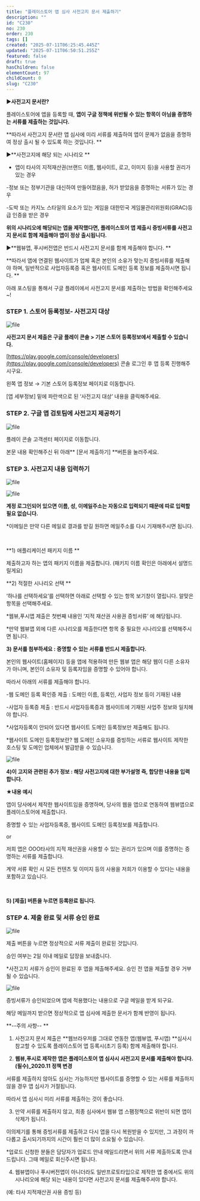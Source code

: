```yaml
---
title: "플레이스토어 앱 심사 사전고지 문서 제출하기"
description: ""
id: "C230"
no: 230
order: 230
tags: []
created: "2025-07-11T06:25:45.445Z"
updated: "2025-07-11T06:50:51.255Z"
featured: false
draft: true
hasChildren: false
elementCount: 97
childCount: 0
slug: "C230"
---
```


**▶사전고지 문서란?**

플레이스토어에 앱을 등록할 때, **앱이 구글 정책에 위반될 수 있는 항목이 아님을 증명하는 서류를 제출하는 것입니다.**

**따라서 사전고지 문서란 앱 심사에 미리 서류를 제출하여 앱이 문제가 없음을 증명하여 정상 출시 될 수 있도록 하는 것입니다. **



▶**사전고지에 해당 되는 시나리오 **

- 앱이 타사의 지적재산권(브랜드 이름, 웹사이트, 로고, 이미지 등)을 사용할 권리가 있는 경우

-정보 또는 정부기관을 대신하여 만들어졌음을, 허가 받았음을 증명하는 서류가 있는 경우 

-도박 또는 카지노 스타일의 요소가 있는 게임을 대한민국 게임물관리위원회(GRAC)등급 인증을 받은 경우 

**위의 시나리오에 해당되는 앱을 제작했다면, 플레이스토어 앱 제출시 증빙서류를 사전고지 문서로 함께 제출해야 앱이 정상 출시됩니다.**



▶**웹뷰앱, 푸시버전앱은 반드시 사전고지 문서를 함께 제출해야 합니다. **

**따라서 앱에 연결된 웹사이트가 업체 혹은 본인의 소유가 맞는지 증빙서류를 제출해야 하며, 일반적으로 사업자등록증 혹은 웹사이트 도메인 등록 정보를 제출하시면 됩니다.  **

​아래 포스팅을 통해서 구글 플레이에서 사전고지 문서를 제출하는 방법을 확인해주세요~!



### STEP 1. 스토어 등록정보- 사전고지 대상 



![file](/images/a4d725714de101d93b2c3c020b614fca.jpg)

**사전고지 문서 제출은 구글 플레이 콘솔 > 기본 스토어 등록정보에서 제출할 수 있습니다.**

[https://play.google.com/console/developers](https://play.google.com/console/developers)  콘솔 로그인 후 앱 등록 진행해주시구요.

왼쪽 앱 정보 → 기본 스토어 등록정보 페이지로 이동합니다.

[앱 세부정보] 밑에  파란색으로 된 ‘사전고지 대상’ 내용을 클릭해주세요.  



### STEP 2. 구글 앱 검토팀에 사전고지 제공하기



![file](/images/fa0489a5f2eac149b677c6adc91d1f52.jpg)

플레이 콘솔 고객센터 페이지로 이동합니다. 

본문 내용 확인해주신 뒤  아래** [문서 제출하기] **버튼을 눌러주세요.



### STEP 3. 사전고지 내용 입력하기 



![file](/images/7e2254423cdec3132237315bf9329820.jpg)

![file](/images/265c735cea004e7763c4db4aa8dfa46b.jpg)

**계정 로그인되어 있으면 이름, 성, 이메일주소는 자동으로 입력되기 때문에 따로 입력할 필요 없습니다.**

*이메일은 만약 다른 메일로 결과를 받길 원하면 메일주소를 다시 기재해주시면 됩니다.

​

**1) 애플리케이션 패키지 이름 **

제출하고자 하는 앱의 패키지 이름을 제출합니다. (패키지 이름 확인은 아래에서 설명드릴게요)



**2) 적절한 시나리오 선택 **

‘하나를 선택하세요’를 선택하면 아래로 선택할 수 있는 항목 보기창이 열립니다. 알맞은 항목을 선택해주세요.

*웹뷰,푸시앱 제출은 첫번째 내용인 ‘지적 재산권 사용권 증빙서류’ 에 해당됩니다.

*만약 웹뷰앱 외에 다른 시나리오를 제출한다면 항목 중 필요한 시나리오를 선택해주시면 됩니다.



**3) 문서를 첨부하세요 : 증명할 수 있는 서류를 반드시 제출합니다.**

본인의 웹사이트(홈페이지) 등을 앱에 적용하여 만든 웹뷰 앱은 해당 웹이 다른 소유자가 아니며, 본인이 소유자 및 등록자임을 증명할 수 있어야 합니다.

따라서 아래의 서류를 제출해야 합니다.

-웹 도메인 등록 확인증 제출 : 도메인 이름, 등록인, 사업자 정보 등이 기재된 내용

-사업자 등록증 제출 : 반드시 사업자등록증과 웹사이트에 기재된 사업주 정보와 일치해야 합니다.

*사업자등록이 안되어 있다면 웹사이트 도메인 등록정보만 제출해도 됩니다.

*웹사이트 도메인 등록정보란? 웹 도메인 소유자를 증빙하는 서류로 웹사이트 제작한 호스팅 및 도메인 업체에서 발급받을 수 있습니다. 

![file](/images/83bdf60de2166c1f52e8bd70fd43d2da.jpg)



**4)이 고지와 관련된 추가 정보 : 해당 사전고지에 대한 부가설명 즉, 합당한 내용을 입력합니다.**

**★내용 예시**

앱이 당사에서 제작한 웹사이트임을 증명하며, 당사의 웹을 앱으로 연동하여 웹뷰앱으로 플레이스토어에 제출합니다.

증명할 수 있는 사업자등록증, 웹사이트 도메인 등록정보를 제출합니다.

or

저희 앱은 OOO타사의 지적 재산권을 사용할 수 있는 권리가 있으며 이를 증명하는 증명하는 서류를 제출합니다.

계약 서류 확인 시 모든 컨텐츠 및 이미지 등의 사용을 저희가 이용할 수 있다는 내용을 포함하고 있습니다.

**​**

**5) [제출] 버튼을 누르면 등록완료 됩니다.**



### STEP 4. 제출 완료 및 서류 승인 완료



![file](/images/f79b38ecf5014570ab02833e80a996b9.jpg)

제출 버튼을 누르면 정상적으로 서류 제출이 완료된 것입니다.

승인 여부는 2일 이내 메일로 답장을 보내줍니다. 

*사전고지 서류가 승인이 완료된 후 앱을 제출해주세요. 승인 전 앱을 제출할 경우 거부 될 수 있습니다.

![file](/images/a04703dc8b8d6c6bd140e5ecf77d2543.jpg)

증빙서류가 승인되었으며 앱에 적용했다는 내용으로 구글 메일을 받게 되구요. 

해당 메일까지 받으면 정상적으로 앱 심사에 제출한 문서가 함께 반영이 됩니다.



**--주의 사항-- **

1) 사전고지 문서 제출은 **웹브라우저를 그대로 연동한 앱(웹뷰앱, 푸시앱) **심사시 참고할 수 있도록  플레이스토어 앱 등록시(초기 등록) 함께 제출해야 합니다.

2) **웹뷰,푸시로 제작한 앱은 플레이스토어 앱 심사시 사전고지 문서를 제출해야 합니다.(필수)_2020.11 정책 변경**

서류를 제출하지 않아도 심사는 가능하지만 웹사이트를 증명할 수 있는 서류를 제출하지 않을 경우 앱 심사가 거절됩니다.

따라서 앱 심사시 미리 서류를 제출하는 것이 좋습니다. 

3) 만약 서류를 제출하지 않고, 최종 심사에서 웹뷰 앱 스팸정책으로 위반이 되면 앱이 삭제가 됩니다.

이의제기를 통해 증빙서류를 제출하고 다시 앱을 다시 복원받을 수 있지만, 그 과정이 까다롭고 출시되기까지의 시간이 훨씬 더 많이 소요될 수 있습니다. 

*업로드 신청한 분들은 담당자가 업로드 안내 메일드리면서 위의 서류 제출하도록 안내드립니다. 그때 메일로 회신주시면 됩니다. 

4) 웹뷰앱이나 푸시버전앱이 아니더라도 일반프로토타입으로 제작한 앱 중에서도 위의 시나리오에 해당 되는 내용이 있다면 사전고지 문서를 제출해주셔야 합니다.

(예: 타사 지적재산권 사용 증빙 등)













**​**

​
